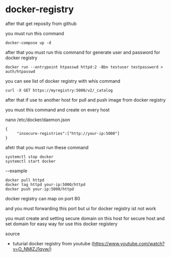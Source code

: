 # docker-registry

after that get reposity from github

you must run this command

```
docker-compose up -d
```

after that you must run this command for generate user and password for docker registry

```
docker run --entrypoint htpasswd httpd:2 -Bbn testuser testpassword > auth/htpasswd
```

you can see list of docker registry with whis command
```
curl -X GET https://myregistry:5000/v2/_catalog
```

after that if use to another host for pull and push image from docker registry 

you must this command and create on every host

nano /etc/docker/daemon.json

~~~~
{
     "insecure-registries":["http://your-ip:5000"]
}
~~~~
afetr that you must run these command
~~~~
systemctl stop docker
systemctl start docker
~~~~

--example 

```
docker pull httpd
docker tag httpd your-ip:5000/httpd
docker push your-ip:5000/httpd
```
docker registry can map on port 80

and you must forwarding this port but ui for docker registry ist not work

you must create and setting secure domain on this host for secure host and set domain for easy way for use this docker registery

source
- tuturial docker registry from youtube (https://www.youtube.com/watch?v=O_NMIZJ1qvw/) 

